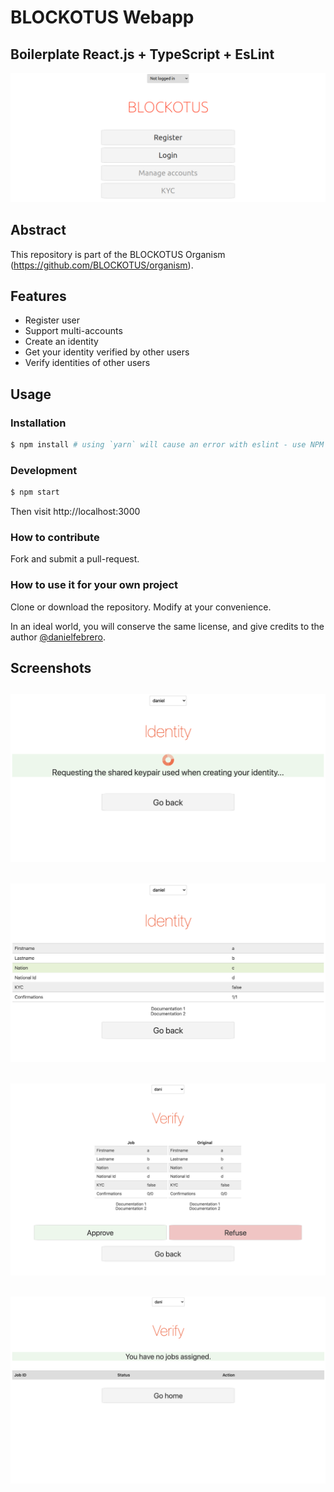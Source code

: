# BLOCKOTUS Webapp
## Boilerplate React.js + TypeScript + EsLint 

![preview](https://github.com/BLOCKOTUS/webapp/blob/master/README_img.png)

## Abstract

This repository is part of the BLOCKOTUS Organism (https://github.com/BLOCKOTUS/organism).

## Features

- Register user
- Support multi-accounts
- Create an identity
- Get your identity verified by other users
- Verify identities of other users

## Usage

### Installation

```bash
$ npm install # using `yarn` will cause an error with eslint - use NPM (2021/01/29)
```
### Development

```bash
$ npm start
```
Then visit http://localhost:3000

### How to contribute
Fork and submit a pull-request.

### How to use it for your own project
Clone or download the repository. Modify at your convenience.

In an ideal world, you will conserve the same license, and give credits to the author [@danielfebrero](https://github.com/danielfebrero).

## Screenshots 
![preview](https://github.com/BLOCKOTUS/webapp/blob/master/README_img_2.png)
-
![preview](https://github.com/BLOCKOTUS/webapp/blob/master/README_img_3.png)
-
![preview](https://github.com/BLOCKOTUS/webapp/blob/master/README_img_4.png)
-
![preview](https://github.com/BLOCKOTUS/webapp/blob/master/README_img_5.png)
-